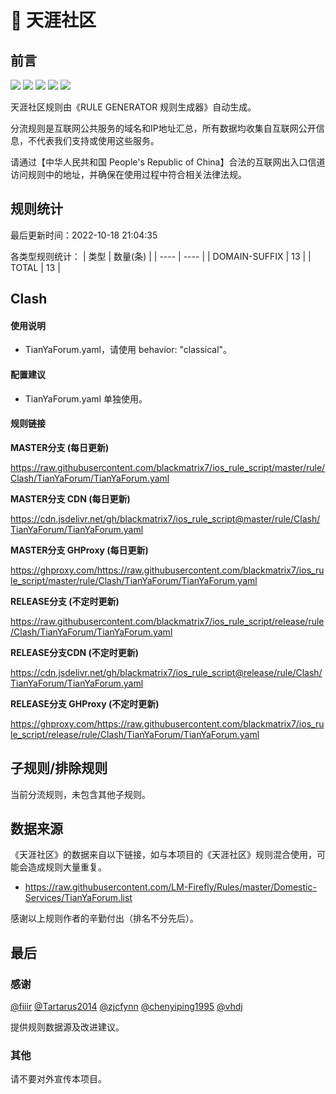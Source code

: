 # 🧸 天涯社区

## 前言

![](https://shields.io/badge/-移除重复规则-ff69b4) ![](https://shields.io/badge/-DOMAIN与DOMAIN--SUFFIX合并-green) ![](https://shields.io/badge/-DOMAIN--SUFFIX间合并-critical) ![](https://shields.io/badge/-DOMAIN--SUFFIX与DOMAIN--KEYWORD合并-blue) ![](https://shields.io/badge/-IP--CIDR(6)合并-blueviolet) 

天涯社区规则由《RULE GENERATOR 规则生成器》自动生成。

分流规则是互联网公共服务的域名和IP地址汇总，所有数据均收集自互联网公开信息，不代表我们支持或使用这些服务。

请通过【中华人民共和国 People's Republic of China】合法的互联网出入口信道访问规则中的地址，并确保在使用过程中符合相关法律法规。

## 规则统计

最后更新时间：2022-10-18 21:04:35

各类型规则统计：
| 类型 | 数量(条)  | 
| ---- | ----  |
| DOMAIN-SUFFIX | 13  | 
| TOTAL | 13  | 


## Clash 

#### 使用说明
- TianYaForum.yaml，请使用 behavior: "classical"。

#### 配置建议
- TianYaForum.yaml 单独使用。

#### 规则链接
**MASTER分支 (每日更新)**

https://raw.githubusercontent.com/blackmatrix7/ios_rule_script/master/rule/Clash/TianYaForum/TianYaForum.yaml

**MASTER分支 CDN (每日更新)**

https://cdn.jsdelivr.net/gh/blackmatrix7/ios_rule_script@master/rule/Clash/TianYaForum/TianYaForum.yaml

**MASTER分支 GHProxy (每日更新)**

https://ghproxy.com/https://raw.githubusercontent.com/blackmatrix7/ios_rule_script/master/rule/Clash/TianYaForum/TianYaForum.yaml

**RELEASE分支 (不定时更新)**

https://raw.githubusercontent.com/blackmatrix7/ios_rule_script/release/rule/Clash/TianYaForum/TianYaForum.yaml

**RELEASE分支CDN (不定时更新)**

https://cdn.jsdelivr.net/gh/blackmatrix7/ios_rule_script@release/rule/Clash/TianYaForum/TianYaForum.yaml

**RELEASE分支 GHProxy (不定时更新)**

https://ghproxy.com/https://raw.githubusercontent.com/blackmatrix7/ios_rule_script/release/rule/Clash/TianYaForum/TianYaForum.yaml

## 子规则/排除规则


当前分流规则，未包含其他子规则。

## 数据来源

《天涯社区》的数据来自以下链接，如与本项目的《天涯社区》规则混合使用，可能会造成规则大量重复。

- https://raw.githubusercontent.com/LM-Firefly/Rules/master/Domestic-Services/TianYaForum.list


感谢以上规则作者的辛勤付出（排名不分先后）。

## 最后

### 感谢

[@fiiir](https://github.com/fiiir) [@Tartarus2014](https://github.com/Tartarus2014) [@zjcfynn](https://github.com/zjcfynn) [@chenyiping1995](https://github.com/chenyiping1995) [@vhdj](https://github.com/vhdj)

提供规则数据源及改进建议。

### 其他

请不要对外宣传本项目。